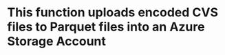 # This function uploads encoded CVS files to Parquet files into an Azure Storage Account


<!-- Right click on the button and open a new tab

[![Deploy to Azure](https://aka.ms/deploytoazurebutton)](https://portal.azure.com/#create/Microsoft.Template/uri/https%3A%2F%2Fraw.githubusercontent.com%2FMarchingBug%2FCsvToParquetFunction%2Fmaster%2Fscripts%2Fazure-deploy.json) -->
